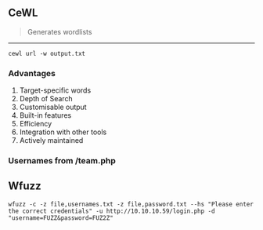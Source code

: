 ## CeWL
> Generates wordlists
-----
`cewl url -w output.txt`

### Advantages
1. Target-specific words
2. Depth of Search
3. Customisable output
4. Built-in features
5. Efficiency
6. Integration with other tools
7. Actively maintained

### Usernames from /team.php

## Wfuzz
`wfuzz -c -z file,usernames.txt -z file,password.txt --hs "Please enter the correct credentials" -u http://10.10.10.59/login.php -d "username=FUZZ&password=FUZ2Z"`
